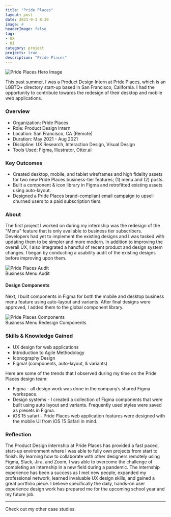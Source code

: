 ```yaml
---
title: "Pride Places"
layout: post
date: 2021-9-3 8:39
image: #
headerImage: false
tag:
- UX
- UI
category: project
projects: true
description: "Pride Places"
---
```


<img src="http://nicholasgiles.com/assets/images/prideplaces/pp-hero-mockup.jpg" class="bigger-image" alt="Pride Places Hero Image" />

This past summer, I was a Product Design Intern at Pride Places, which is an LGBTQ+ directory start-up based in San Francisco, California. I had the opportunity to contribute towards the redesign of their desktop and mobile web applications.

### Overview
* Organization: Pride Places
* Role: Product Design Intern
* Location: San Francisco, CA (Remote)
* Duration: May 2021 - Aug 2021
* Discipline: UX Research, Interaction Design, Visual Design
* Tools Used: Figma, Illustrator, Otter.ai

### Key Outcomes
* Created desktop, mobile, and tablet wireframes and high fidelity assets for two new Pride Places business-tier features; (1) menu and (2) posts.
* Built a component & icon library in Figma and retrofitted existing assets using auto-layout.
* Designed a Pride Places brand-compliant email campaign to upsell churned users to a paid subscription tiers.

### About
The first project I worked on during my internship was the redesign of the "Menu" feature that is only available to business tier subscribers. Developers had yet to implement the existing designs and I was tasked with updating them to be simpler and more modern. In addition to improving the overall UX, I also integrated a handful of recent product and design system changes. I began by conducting a usability audit of the existing designs before improving upon them.

<img src="http://nicholasgiles.com/assets/images/prideplaces/menu_audit.png" alt="Pride Places Audit" />
<figcaption class="caption">Business Menu Audit</figcaption>

#### Design Components
Next, I built components in Figma for both the mobile and desktop business menu feature using auto-layout and variants. After final designs were approved, I added them to the global component library.

<img src="http://nicholasgiles.com/assets/images/prideplaces/menu_components.png" class="bigger-image" alt="Pride Places Components" />
<figcaption class="caption">Business Menu Redesign Components</figcaption>


### Skills & Knowledge Gained
* UX design for web applications
* Introduction to Agile Methodology
* Iconography Design
* Figma! (components, auto-layout, & variants)

Here are some of the trends that I observed during my time on the Pride Places design team:
* Figma - all design work was done in the company’s shared Figma workspace.
* Design systems - I created a collection of Figma components that were built using auto layout and variants. Frequently used styles were saved as presets in Figma.
* iOS 15 safari - Pride Places web application features were designed with the mobile UI from iOS 15 Safari in mind.

### Reflection
The Product Design internship at Pride Places has provided a fast paced, start-up environment where I was able to fully own projects from start to finish. By learning how to collaborate with other designers remotely using Figma, Slack, Jira, and Zoom, I was able to overcome the challenge of completing an internship in a new field during a pandemic. The internship experience has been a success as I met new people, expanded my professional network, learned invaluable UX design skills, and gained a great portfolio piece. I believe specifically the daily, hands-on user experience design work has prepared me for the upcoming school year and my future job.

---

Check out my other <span class="evidence"><a href="https://nicholasgiles.com/
" style="text-decoration: none">case studies</a></span>.
